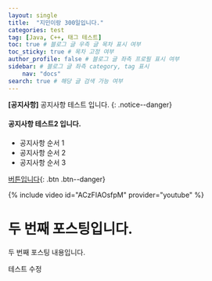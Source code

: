 ```yaml
---
layout: single
title:  "지민이랑 300일입니다."
categories: test
tag: [Java, C++, 태그 테스트] 
toc: true # 블로그 글 우측 글 목차 표시 여부
toc_sticky: true # 목차 고정 여부
author_profile: false # 블로그 글 좌측 프로필 표시 여부
sidebar: # 블로그 글 좌측 category, tag 표시
    nav: "docs" 
search: true # 해당 글 검색 가능 여부
---
```


**[공지사항]** 공지사항 테스트 입니다.
{: .notice--danger}

<div class= "notice--success"> <!--success = 초록색 -->
<h4>공지사항 테스트2 입니다.</h4>
<ul>
    <li> 공지사항 순서 1</li>
    <li> 공지사항 순서 2</li>
    <li> 공지사항 순서 3</li>
</ul>
</div>


[버튼입니다](https://google.com){: .btn .btn--danger} <!-- 버튼 추가 -->


{% include video id="ACzFIAOsfpM" provider="youtube" %} <!-- 유튜브 영상 넣기 -->


# 두 번째 포스팅입니다.
두 번째 포스팅 내용입니다.

테스트 수정
